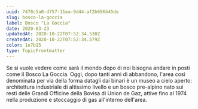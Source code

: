 ```yaml
---
uuid: 7478c5a0-d757-11ea-9d44-af2b696b45de
slug: bosco-la-goccia
label: Bosco "La Goccia"
date: 2020-03-23
updatedAt: 2020-10-22T07:52:34.530Z
createdAt: 2020-10-22T07:52:34.579Z
color: 1e7b15
type: TopicFrontmatter
---
```


Se si vuole vedere come sarà il mondo dopo di noi bisogna andare in posti come il Bosco La Goccia. Oggi, dopo tanti anni di abbandono, l'area così denominata per via della forma datagli dai binari è un museo a cielo aperto: architettura industriale di altissimo livello e un bosco pre-alpino nato sui resti delle Grandi Officine della Bovisa di Union de Gaz, attive fino al 1974 nella produzione e stoccaggio di gas all'interno dell'area.
